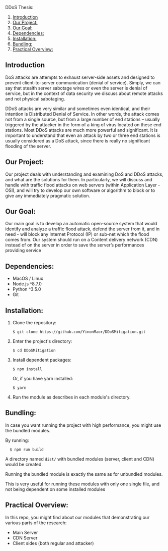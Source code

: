 DDoS Thesis:  
1. [Introduction](#introduction)  
2. [Our Project:](#our-project)  
3. [Our Goal:](#our-goal)  
4. [Dependencies:](#dependencies)  
5. [Installation:](#installation)
6. [Bundling:](#bundling)
7. [Practical Overview:](#practical-overview)

## Introduction
DoS attacks are attempts to exhaust server-side assets and designed to prevent client-to-server communication (denial of service). Simply, we can say that stealth server sabotage wires or even the server is denial of service, but in the context of data security we discuss about remote attacks and not physical sabotaging.  

DDoS attacks are very similar and sometimes even identical, and their intention is Distributed Denial of Service. In other words, the attack comes not from a single source, but from a large number of end stations – usually triggered by the attacker in the form of a king of virus located on these end stations. Most DDoS attacks are much more powerful and significant. It is important to understand that even an attack by two or three end stations is usually considered as a DoS attack, since there is really no significant flooding of the server.

## Our Project:
Our project deals with understanding and examining DoS and DDoS attacks, and what are the solutions for them. In particularly, we will discuss and handle with traffic flood attacks on web servers (within Application Layer - OSI), and will try to develop our own software or algorithm to block or to give any immediately pragmatic solution.


## Our Goal:
Our main goal is to develop an automatic open-source system that would identify and analyze a traffic flood attack, defend the server from it, and in need - will block any Internet Protocol (IP) or sub-net which the flood comes from. Our system should run on a Content delivery network (CDN) instead of on the server in order to save the server’s performances providing service

## Dependencies:
* MacOS / Linux
* Node.js ^8.7.0
* Python ^3.5.0
* Git

## Installation:
1. Clone the repository:  
    ```
    $ git clone https://github.com/YinonMaor/DDoSMitigation.git
    ```
2. Enter the project's directory:
    ```
    $ cd DDoSMitigation
    ```
3. Install dependent packages:
    ```
    $ npm install
    ```
    Or, if you have yarn installed:
    ```
    $ yarn
    ```
4. Run the module as describes in each module's directory.

## Bundling:
In case you want running the project with high performance, you might use the bundled modules.  

By running:
```
  $ npm run build
```
A directory named `dist/` with bundled modules (server, client and CDN) would be created. 
 
Running the bundled module is exactly the same as for unbundled modules.  

This is very useful for running these modules with only one single file, and not being dependent on some installed modules 

## Practical Overview:
In this repo, you might find about our modules that demonstrating our various parts of the research:  
* Main Server
* CDN Server
* Client sides (both regular and attacker)